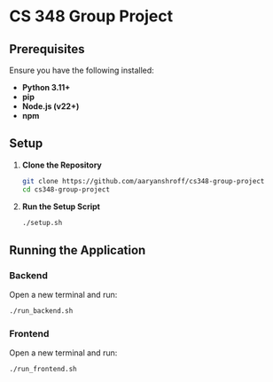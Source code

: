 # CS 348 Group Project

## Prerequisites

Ensure you have the following installed:

- **Python 3.11+**
- **pip**
- **Node.js (v22+)**
- **npm**

## Setup

1. **Clone the Repository**

   ```bash
   git clone https://github.com/aaryanshroff/cs348-group-project
   cd cs348-group-project
   ```

2. **Run the Setup Script**

    ```bash
    ./setup.sh
    ```

## Running the Application

### Backend
Open a new terminal and run:
```bash
./run_backend.sh
```

### Frontend
Open a new terminal and run:
```bash
./run_frontend.sh
```
